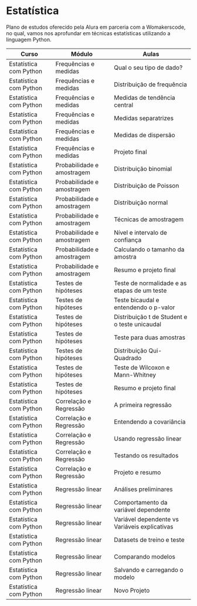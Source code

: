 # **Estatística**

Plano de estudos oferecido pela Alura em parceria com a Womakerscode, no qual, vamos nos aprofundar em técnicas estatísticas utilizando a linguagem Python.

|Curso|Módulo|Aulas|
|--|--|--|
|Estatística com Python|Frequências e medidas|Qual o seu tipo de dado?|
|Estatística com Python|Frequências e medidas|Distribuição de frequência|
|Estatística com Python|Frequências e medidas|Medidas de tendência central|
|Estatística com Python|Frequências e medidas|Medidas separatrizes|
|Estatística com Python|Frequências e medidas|Medidas de dispersão|
|Estatística com Python|Frequências e medidas|Projeto final|
|Estatística com Python|Probabilidade e amostragem|Distribuição binomial|
|Estatística com Python|Probabilidade e amostragem|Distribuição de Poisson|
|Estatística com Python|Probabilidade e amostragem|Distribuição normal|
|Estatística com Python|Probabilidade e amostragem|Técnicas de amostragem|
|Estatística com Python|Probabilidade e amostragem|Nível e intervalo de confiança|
|Estatística com Python|Probabilidade e amostragem|Calculando o tamanho da amostra|
|Estatística com Python|Probabilidade e amostragem|Resumo e projeto final|
|Estatística com Python|Testes de hipóteses|Teste de normalidade e as etapas de um teste|
|Estatística com Python|Testes de hipóteses|Teste bicaudal e entendendo o p-valor|
|Estatística com Python|Testes de hipóteses|Distribuição t de Student e o teste unicaudal|
|Estatística com Python|Testes de hipóteses|Teste para duas amostras|
|Estatística com Python|Testes de hipóteses|Distribuição Qui-Quadrado|
|Estatística com Python|Testes de hipóteses|Teste de Wilcoxon e Mann-Whitney|
|Estatística com Python|Testes de hipóteses|Resumo e projeto final|
|Estatística com Python|Correlação e Regressão|A primeira regressão|
|Estatística com Python|Correlação e Regressão|Entendendo a covariância|
|Estatística com Python|Correlação e Regressão|Usando regressão linear|
|Estatística com Python|Correlação e Regressão|Testando os resultados|
|Estatística com Python|Correlação e Regressão|Projeto e resumo|
|Estatística com Python|Regressão linear|Análises preliminares|
|Estatística com Python|Regressão linear|Comportamento da variável dependente|
|Estatística com Python|Regressão linear|Variável dependente vs Variáveis explicativas|
|Estatística com Python|Regressão linear|Datasets de treino e teste|
|Estatística com Python|Regressão linear|Comparando modelos|
|Estatística com Python|Regressão linear|Salvando e carregando o modelo|
|Estatística com Python|Regressão linear|Novo Projeto|